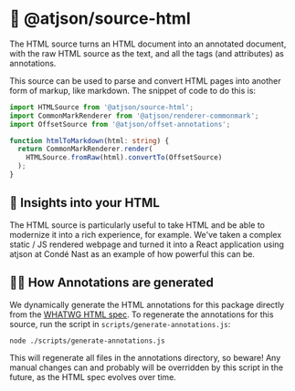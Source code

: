 # 🧭 @atjson/source-html

The HTML source turns an HTML document into an annotated document, with the raw HTML source as the text, and all the tags (and attributes) as annotations.

This source can be used to parse and convert HTML pages into another form of markup, like markdown. The snippet of code to do this is:

```ts
import HTMLSource from '@atjson/source-html';
import CommonMarkRenderer from '@atjson/renderer-commonmark';
import OffsetSource from '@atjson/offset-annotations';

function htmlToMarkdown(html: string) {
  return CommonMarkRenderer.render(
    HTMLSource.fromRaw(html).convertTo(OffsetSource)
  );
}
```

## 🔮 Insights into your HTML

The HTML source is particularly useful to take HTML and be able to modernize it into a rich experience, for example. We've taken a complex static / JS rendered webpage and turned it into a React application using atjson at Condé Nast as an example of how powerful this can be.

## 💁‍♂️ How Annotations are generated

We dynamically generate the HTML annotations for this package directly from the [WHATWG HTML spec](https://html.spec.whatwg.org/multipage). To regenerate the annotations for this source, run the script in `scripts/generate-annotations.js`:

```bash
node ./scripts/generate-annotations.js
```

This will regenerate all files in the annotations directory, so beware! Any manual changes can and probably will be overridden by this script in the future, as the HTML spec evolves over time.
